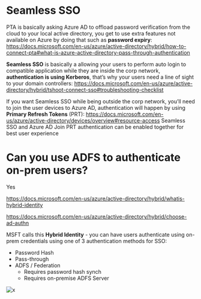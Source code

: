 # Seamless SSO
PTA is basically asking Azure AD to offload password verification from the cloud to your local active directory, you get to use extra features not available on Azure by doing that such as **password expiry**: https://docs.microsoft.com/en-us/azure/active-directory/hybrid/how-to-connect-pta#what-is-azure-active-directory-pass-through-authentication

**Seamless SSO** is basically a allowing your users to perform auto login to compatible application while they are inside the corp network, **authentication is using Kerberos**, that’s why your users need a line of sight to your domain controllers: https://docs.microsoft.com/en-us/azure/active-directory/hybrid/tshoot-connect-sso#troubleshooting-checklist

If you want Seamless SSO while being outside the corp network, you’ll need to join the user devices to Azure AD, authentication will happen by using **Primary Refresh Tokens** (PRT): https://docs.microsoft.com/en-us/azure/active-directory/devices/overview#resource-access
Seamless SSO and Azure AD Join PRT authentication can be enabled together for best user experience



# Can you use ADFS to authenticate on-prem users?
Yes

https://docs.microsoft.com/en-us/azure/active-directory/hybrid/whatis-hybrid-identity

https://docs.microsoft.com/en-us/azure/active-directory/hybrid/choose-ad-authn

MSFT calls this **Hybrid Identity** - you can have users authenticate using on-prem credentials using one of 3 authentication methods for SSO:
- Password Hash 
- Pass-through
- ADFS / Federation
    - Requires password hash synch
    - Requires on-premise ADFS Server

![x](https://docs.microsoft.com/en-us/azure/active-directory/hybrid/media/choose-ad-authn/azure-ad-authn-image1.png)
